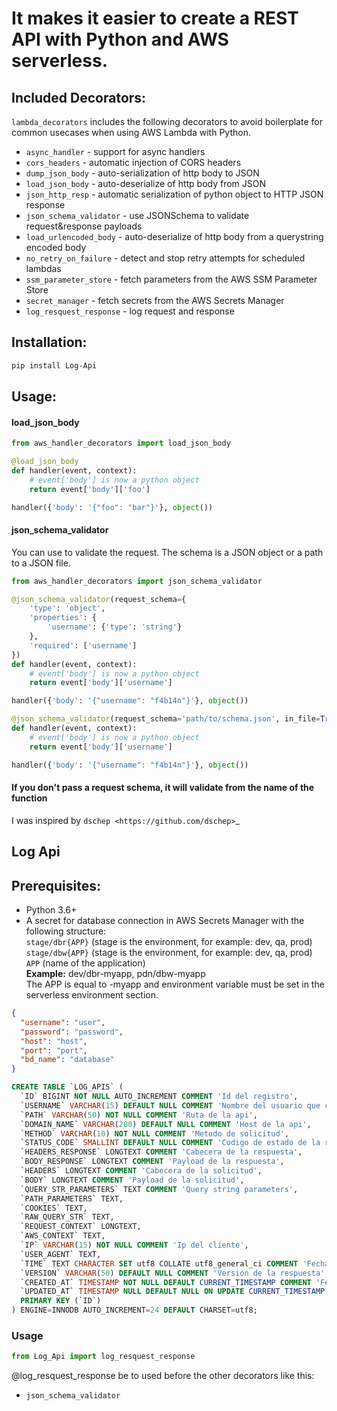 # It makes it easier to create a REST API with Python and AWS serverless.

Included Decorators:
--------------------
``lambda_decorators`` includes the following decorators to avoid boilerplate
for common usecases when using AWS Lambda with Python.

* `async_handler` - support for async handlers
* `cors_headers` - automatic injection of CORS headers
* `dump_json_body` - auto-serialization of http body to JSON
* `load_json_body` - auto-deserialize of http body from JSON
* `json_http_resp` - automatic serialization of python object to HTTP JSON response
* `json_schema_validator` - use JSONSchema to validate request&response payloads
* `load_urlencoded_body` - auto-deserialize of http body from a querystring encoded body
* `no_retry_on_failure` - detect and stop retry attempts for scheduled lambdas
* `ssm_parameter_store` - fetch parameters from the AWS SSM Parameter Store
* `secret_manager` - fetch secrets from the AWS Secrets Manager
* `log_resquest_response` - log request and response

Installation:
-------------
```bash
pip install Log-Api
```

Usage:
------

#### load_json_body
```python
from aws_handler_decorators import load_json_body

@load_json_body
def handler(event, context):
    # event['body'] is now a python object
    return event['body']['foo']

handler({'body': '{"foo": "bar"}'}, object())
```

#### json_schema_validator
You can use to validate the request. The schema is a JSON object or a path to a JSON file.

```python
from aws_handler_decorators import json_schema_validator

@json_schema_validator(request_schema={
    'type': 'object',
    'properties': {
        'username': {'type': 'string'}
    },
    'required': ['username']
})
def handler(event, context):
    # event['body'] is now a python object
    return event['body']['username']

handler({'body': '{"username": "f4b14n"}'}, object())

@json_schema_validator(request_schema='path/to/schema.json', in_file=True)
def handler(event, context):
    # event['body'] is now a python object
    return event['body']['username']

handler({'body': '{"username": "f4b14n"}'}, object())
```

#### If you don't pass a request schema, it will validate from the name of the function

I was inspired by `dschep <https://github.com/dschep>`_

## Log Api

Prerequisites:
--------------

* Python 3.6+
* A secret for database connection in AWS Secrets Manager with the following structure:\
`stage/dbr{APP}` (stage is the environment, for example: dev, qa, prod)\
`stage/dbw{APP}` (stage is the environment, for example: dev, qa, prod)\
`APP` (name of the application)\
**Example:** dev/dbr-myapp, pdn/dbw-myapp\
The APP is equal to -myapp and environment variable must be set in the serverless environment section.

```json
{
  "username": "user",
  "password": "password",
  "host": "host",
  "port": "port",
  "bd_name": "database"
}
```
```sql
CREATE TABLE `LOG_APIS` (
  `ID` BIGINT NOT NULL AUTO_INCREMENT COMMENT 'Id del registro',
  `USERNAME` VARCHAR(15) DEFAULT NULL COMMENT 'Nombre del usuario que consume el servicio',
  `PATH` VARCHAR(50) NOT NULL COMMENT 'Ruta de la api',
  `DOMAIN_NAME` VARCHAR(200) DEFAULT NULL COMMENT 'Host de la api',
  `METHOD` VARCHAR(10) NOT NULL COMMENT 'Metodo de solicitud',
  `STATUS_CODE` SMALLINT DEFAULT NULL COMMENT 'Codigo de estado de la respuesta',
  `HEADERS_RESPONSE` LONGTEXT COMMENT 'Cabecera de la respuesta',
  `BODY_RESPONSE` LONGTEXT COMMENT 'Payload de la respuesta',
  `HEADERS` LONGTEXT COMMENT 'Cabecera de la solicitud',
  `BODY` LONGTEXT COMMENT 'Payload de la solicitud',
  `QUERY_STR_PARAMETERS` TEXT COMMENT 'Query string parameters',
  `PATH_PARAMETERS` TEXT,
  `COOKIES` TEXT,
  `RAW_QUERY_STR` TEXT,
  `REQUEST_CONTEXT` LONGTEXT,
  `AWS_CONTEXT` TEXT,
  `IP` VARCHAR(15) NOT NULL COMMENT 'Ip del cliente',
  `USER_AGENT` TEXT,
  `TIME` TEXT CHARACTER SET utf8 COLLATE utf8_general_ci COMMENT 'Fecha en la que se ejecuto la api',
  `VERSION` VARCHAR(50) DEFAULT NULL COMMENT 'Version de la respuesta',
  `CREATED_AT` TIMESTAMP NOT NULL DEFAULT CURRENT_TIMESTAMP COMMENT 'Fecha de creacion del registro',
  `UPDATED_AT` TIMESTAMP NULL DEFAULT NULL ON UPDATE CURRENT_TIMESTAMP COMMENT 'Fecha en la que se actualizo el registro',
  PRIMARY KEY (`ID`)
) ENGINE=INNODB AUTO_INCREMENT=24 DEFAULT CHARSET=utf8;

```

### Usage
```python
from Log_Api import log_resquest_response
```
@log_resquest_response be to used before the other decorators like this: 
* `json_schema_validator`
